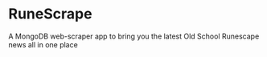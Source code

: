 # RuneScrape
A MongoDB web-scraper app to bring you the latest Old School Runescape news all in one place
